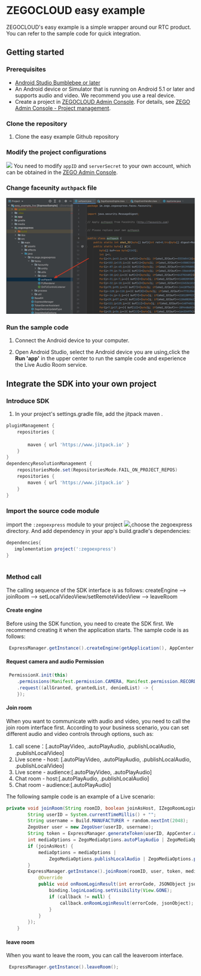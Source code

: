 # ZEGOCLOUD easy example
ZEGOCLOUD's easy example is a simple wrapper around our RTC product. You can refer to the sample code for quick integration.

## Getting started

### Prerequisites

* [Android Studio Bumblebee or later](https://developer.android.com/studio)
* An Android device or Simulator that is running on Android 5.1 or later and supports audio and video. We recommend you use a real device.
* Create a project in [ZEGOCLOUD Admin Console](https://console.zegocloud.com/). For details, see [ZEGO Admin Console - Project management](https://docs.zegocloud.com/article/1271).

###  Clone the repository
1. Clone the easy example Github repository

### Modify the project configurations
![](media/16496764650900/16496772462635.png)
You need to modify `appID` and `serverSecret` to your own account, which can be obtained in the [ZEGO Admin Console](https://console.zegocloud.com/).

### Change faceunity `authpack` file
![](media/16496764650900/authpack.jpg)

### Run the sample code

1. Connect the Android device to your computer.

2. Open Android Studio, select the Android device you are using,click the **Run 'app'** in the upper center to run the sample code and experience the Live Audio Room service.

## Integrate the SDK into your own project

### Introduce SDK
1. In your project's settings.gradle file, add the jitpack maven .
``` groovy
pluginManagement {
    repositories {
        
        maven { url 'https://www.jitpack.io' }
    }
}
dependencyResolutionManagement {
    repositoriesMode.set(RepositoriesMode.FAIL_ON_PROJECT_REPOS)
    repositories {
        maven { url 'https://www.jitpack.io' }
    }
}
```

### Import the source code module
import the `:zegoexpress` module to your project
![](media/16496764650900/import_module.png),choose the zegoexpress directory. 
And add
dependency in your app's build.gradle's dependencies:
```groovy
dependencies{
   implementation project(':zegoexpress') 
}
 
```
### Method call
The calling sequence of the SDK interface is as follows:
createEngine --> joinRoom --> setLocalVideoView/setRemoteVideoView --> leaveRoom

#### Create engine
Before using the SDK function, you need to create the SDK first. We recommend creating it when the application starts. The sample code is as follows:
```java
 ExpressManager.getInstance().createEngine(getApplication(), AppCenter.appID);
```
#### Request camera and audio Permission
```java
 PermissionX.init(this)
    .permissions(Manifest.permission.CAMERA, Manifest.permission.RECORD_AUDIO)
    .request((allGranted, grantedList, deniedList) -> {
    });
```

#### Join room
When you want to communicate with audio and video, you need to call the join room interface first. According to your business scenario, you can set different audio and video controls through options, such as:

1. call scene：[.autoPlayVideo, .autoPlayAudio, .publishLocalAudio, .publishLocalVideo]
2. Live scene - host: [.autoPlayVideo, .autoPlayAudio, .publishLocalAudio, .publishLocalVideo]
3. Live scene - audience:[.autoPlayVideo, .autoPlayAudio]
4. Chat room - host:[.autoPlayAudio, .publishLocalAudio]
5. Chat room - audience:[.autoPlayAudio]

The following sample code is an example of a Live scenario:
```java
private void joinRoom(String roomID, boolean joinAsHost, IZegoRoomLoginCallback callback) {
        String userID = System.currentTimeMillis() + "";
        String username = Build.MANUFACTURER + random.nextInt(2048);
        ZegoUser user = new ZegoUser(userID, username);
        String token = ExpressManager.generateToken(userID, AppCenter.appID, AppCenter.serverSecret);
        int mediaOptions = ZegoMediaOptions.autoPlayAudio | ZegoMediaOptions.autoPlayVideo;
        if (joinAsHost) {
            mediaOptions = mediaOptions |
                ZegoMediaOptions.publishLocalAudio | ZegoMediaOptions.publishLocalVideo;
        }
        ExpressManager.getInstance().joinRoom(roomID, user, token, mediaOptions, new IZegoRoomLoginCallback() {
            @Override
            public void onRoomLoginResult(int errorCode, JSONObject jsonObject) {
                binding.loginLoading.setVisibility(View.GONE);
                if (callback != null) {
                    callback.onRoomLoginResult(errorCode, jsonObject);
                }
            }
        });
    }
```

#### leave room
When you want to leave the room, you can call the leaveroom interface.
```java
 ExpressManager.getInstance().leaveRoom();
```
